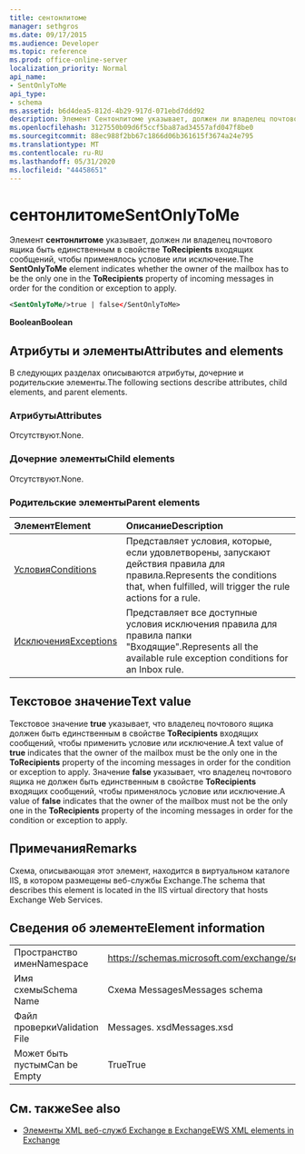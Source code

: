 ```yaml
---
title: сентонлитоме
manager: sethgros
ms.date: 09/17/2015
ms.audience: Developer
ms.topic: reference
ms.prod: office-online-server
localization_priority: Normal
api_name:
- SentOnlyToMe
api_type:
- schema
ms.assetid: b6d4dea5-812d-4b29-917d-071ebd7ddd92
description: Элемент Сентонлитоме указывает, должен ли владелец почтового ящика быть единственным в свойстве ToRecipients входящих сообщений, чтобы применялось условие или исключение.
ms.openlocfilehash: 3127550b09d6f5ccf5ba87ad34557afd047f8be0
ms.sourcegitcommit: 88ec988f2bb67c1866d06b361615f3674a24e795
ms.translationtype: MT
ms.contentlocale: ru-RU
ms.lasthandoff: 05/31/2020
ms.locfileid: "44458651"
---
```

# <a name="sentonlytome"></a><span data-ttu-id="f42a6-103">сентонлитоме</span><span class="sxs-lookup"><span data-stu-id="f42a6-103">SentOnlyToMe</span></span>

<span data-ttu-id="f42a6-104">Элемент **сентонлитоме** указывает, должен ли владелец почтового ящика быть единственным в свойстве **ToRecipients** входящих сообщений, чтобы применялось условие или исключение.</span><span class="sxs-lookup"><span data-stu-id="f42a6-104">The **SentOnlyToMe** element indicates whether the owner of the mailbox has to be the only one in the **ToRecipients** property of incoming messages in order for the condition or exception to apply.</span></span> 
  
```XML
<SentOnlyToMe/>true | false</SentOnlyToMe>
```

 <span data-ttu-id="f42a6-105">**Boolean**</span><span class="sxs-lookup"><span data-stu-id="f42a6-105">**Boolean**</span></span>
## <a name="attributes-and-elements"></a><span data-ttu-id="f42a6-106">Атрибуты и элементы</span><span class="sxs-lookup"><span data-stu-id="f42a6-106">Attributes and elements</span></span>

<span data-ttu-id="f42a6-107">В следующих разделах описываются атрибуты, дочерние и родительские элементы.</span><span class="sxs-lookup"><span data-stu-id="f42a6-107">The following sections describe attributes, child elements, and parent elements.</span></span>
  
### <a name="attributes"></a><span data-ttu-id="f42a6-108">Атрибуты</span><span class="sxs-lookup"><span data-stu-id="f42a6-108">Attributes</span></span>

<span data-ttu-id="f42a6-109">Отсутствуют.</span><span class="sxs-lookup"><span data-stu-id="f42a6-109">None.</span></span>
  
### <a name="child-elements"></a><span data-ttu-id="f42a6-110">Дочерние элементы</span><span class="sxs-lookup"><span data-stu-id="f42a6-110">Child elements</span></span>

<span data-ttu-id="f42a6-111">Отсутствуют.</span><span class="sxs-lookup"><span data-stu-id="f42a6-111">None.</span></span>
  
### <a name="parent-elements"></a><span data-ttu-id="f42a6-112">Родительские элементы</span><span class="sxs-lookup"><span data-stu-id="f42a6-112">Parent elements</span></span>

|<span data-ttu-id="f42a6-113">**Элемент**</span><span class="sxs-lookup"><span data-stu-id="f42a6-113">**Element**</span></span>|<span data-ttu-id="f42a6-114">**Описание**</span><span class="sxs-lookup"><span data-stu-id="f42a6-114">**Description**</span></span>|
|:-----|:-----|
|[<span data-ttu-id="f42a6-115">Условия</span><span class="sxs-lookup"><span data-stu-id="f42a6-115">Conditions</span></span>](conditions.md) <br/> |<span data-ttu-id="f42a6-116">Представляет условия, которые, если удовлетворены, запускают действия правила для правила.</span><span class="sxs-lookup"><span data-stu-id="f42a6-116">Represents the conditions that, when fulfilled, will trigger the rule actions for a rule.</span></span>  <br/> |
|[<span data-ttu-id="f42a6-117">Исключения</span><span class="sxs-lookup"><span data-stu-id="f42a6-117">Exceptions</span></span>](exceptions.md) <br/> |<span data-ttu-id="f42a6-118">Представляет все доступные условия исключения правила для правила папки "Входящие".</span><span class="sxs-lookup"><span data-stu-id="f42a6-118">Represents all the available rule exception conditions for an Inbox rule.</span></span>  <br/> |
   
## <a name="text-value"></a><span data-ttu-id="f42a6-119">Текстовое значение</span><span class="sxs-lookup"><span data-stu-id="f42a6-119">Text value</span></span>

<span data-ttu-id="f42a6-120">Текстовое значение **true** указывает, что владелец почтового ящика должен быть единственным в свойстве **ToRecipients** входящих сообщений, чтобы применить условие или исключение.</span><span class="sxs-lookup"><span data-stu-id="f42a6-120">A text value of **true** indicates that the owner of the mailbox must be the only one in the **ToRecipients** property of the incoming messages in order for the condition or exception to apply.</span></span> <span data-ttu-id="f42a6-121">Значение **false** указывает, что владелец почтового ящика не должен быть единственным в свойстве **ToRecipients** входящих сообщений, чтобы применялось условие или исключение.</span><span class="sxs-lookup"><span data-stu-id="f42a6-121">A value of **false** indicates that the owner of the mailbox must not be the only one in the **ToRecipients** property of the incoming messages in order for the condition or exception to apply.</span></span> 
  
## <a name="remarks"></a><span data-ttu-id="f42a6-122">Примечания</span><span class="sxs-lookup"><span data-stu-id="f42a6-122">Remarks</span></span>

<span data-ttu-id="f42a6-123">Схема, описывающая этот элемент, находится в виртуальном каталоге IIS, в котором размещены веб-службы Exchange.</span><span class="sxs-lookup"><span data-stu-id="f42a6-123">The schema that describes this element is located in the IIS virtual directory that hosts Exchange Web Services.</span></span>
  
## <a name="element-information"></a><span data-ttu-id="f42a6-124">Сведения об элементе</span><span class="sxs-lookup"><span data-stu-id="f42a6-124">Element information</span></span>

|||
|:-----|:-----|
|<span data-ttu-id="f42a6-125">Пространство имен</span><span class="sxs-lookup"><span data-stu-id="f42a6-125">Namespace</span></span>  <br/> |https://schemas.microsoft.com/exchange/services/2006/messages  <br/> |
|<span data-ttu-id="f42a6-126">Имя схемы</span><span class="sxs-lookup"><span data-stu-id="f42a6-126">Schema Name</span></span>  <br/> |<span data-ttu-id="f42a6-127">Схема Messages</span><span class="sxs-lookup"><span data-stu-id="f42a6-127">Messages schema</span></span>  <br/> |
|<span data-ttu-id="f42a6-128">Файл проверки</span><span class="sxs-lookup"><span data-stu-id="f42a6-128">Validation File</span></span>  <br/> |<span data-ttu-id="f42a6-129">Messages. xsd</span><span class="sxs-lookup"><span data-stu-id="f42a6-129">Messages.xsd</span></span>  <br/> |
|<span data-ttu-id="f42a6-130">Может быть пустым</span><span class="sxs-lookup"><span data-stu-id="f42a6-130">Can be Empty</span></span>  <br/> |<span data-ttu-id="f42a6-131">True</span><span class="sxs-lookup"><span data-stu-id="f42a6-131">True</span></span>  <br/> |
   
## <a name="see-also"></a><span data-ttu-id="f42a6-132">См. также</span><span class="sxs-lookup"><span data-stu-id="f42a6-132">See also</span></span>



- [<span data-ttu-id="f42a6-133">Элементы XML веб-служб Exchange в Exchange</span><span class="sxs-lookup"><span data-stu-id="f42a6-133">EWS XML elements in Exchange</span></span>](ews-xml-elements-in-exchange.md)

